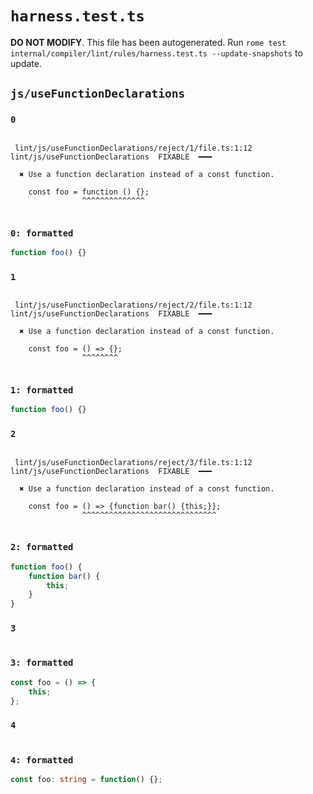 # `harness.test.ts`

**DO NOT MODIFY**. This file has been autogenerated. Run `rome test internal/compiler/lint/rules/harness.test.ts --update-snapshots` to update.

## `js/useFunctionDeclarations`

### `0`

```

 lint/js/useFunctionDeclarations/reject/1/file.ts:1:12 lint/js/useFunctionDeclarations  FIXABLE  ━━━

  ✖ Use a function declaration instead of a const function.

    const foo = function () {};
                ^^^^^^^^^^^^^^


```

### `0: formatted`

```ts
function foo() {}

```

### `1`

```

 lint/js/useFunctionDeclarations/reject/2/file.ts:1:12 lint/js/useFunctionDeclarations  FIXABLE  ━━━

  ✖ Use a function declaration instead of a const function.

    const foo = () => {};
                ^^^^^^^^


```

### `1: formatted`

```ts
function foo() {}

```

### `2`

```

 lint/js/useFunctionDeclarations/reject/3/file.ts:1:12 lint/js/useFunctionDeclarations  FIXABLE  ━━━

  ✖ Use a function declaration instead of a const function.

    const foo = () => {function bar() {this;}};
                ^^^^^^^^^^^^^^^^^^^^^^^^^^^^^^


```

### `2: formatted`

```ts
function foo() {
	function bar() {
		this;
	}
}

```

### `3`

```

```

### `3: formatted`

```ts
const foo = () => {
	this;
};

```

### `4`

```

```

### `4: formatted`

```ts
const foo: string = function() {};

```
